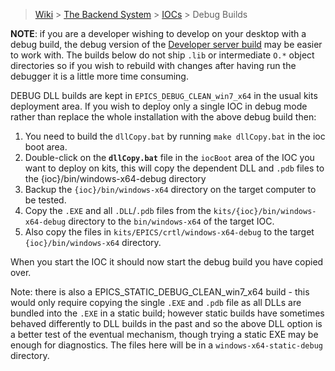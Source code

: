 > [Wiki](Home) > [The Backend System](The-Backend-System) > [IOCs](IOCs) > Debug Builds

**NOTE**: if you are a developer wishing to develop on your desktop with a debug build, the debug version of the [Developer server build](Developer-Server-Build) may be easier to work with. The builds below do not ship `.lib` or intermediate `O.*` object directories so if you wish to rebuild with changes after having run the debugger it is a little more time consuming.

DEBUG DLL builds are kept in `EPICS_DEBUG_CLEAN_win7_x64` in the usual kits deployment area. If you wish to deploy only a single IOC in debug mode rather than replace the whole installation with the above debug build then:
1. You need to build the `dllCopy.bat` by running ```make dllCopy.bat``` in the ioc boot area.
1. Double-click on the **`dllCopy.bat`** file in the `iocBoot` area of the IOC you want to deploy on kits, this will copy the dependent DLL and `.pdb` files to the {ioc}/bin/windows-x64-debug directory
1. Backup the `{ioc}/bin/windows-x64` directory on the target computer to be tested.
1. Copy the `.EXE` and all `.DLL`/`.pdb` files from the `kits/{ioc}/bin/windows-x64-debug` directory to the `bin/windows-x64` of the target IOC.
1. Also copy the files in `kits/EPICS/crtl/windows-x64-debug` to the target `{ioc}/bin/windows-x64` directory.

When you start the IOC it should now start the debug build you have copied over.  

Note: there is also a EPICS_STATIC_DEBUG_CLEAN_win7_x64 build - this would only require copying the single `.EXE` and `.pdb` file as all DLLs are bundled into the `.EXE` in a static build; however static builds have sometimes behaved differently to DLL builds in the past and so the above DLL option is a better test of the eventual mechanism, though trying a static EXE may be enough for diagnostics. The files here will be in a `windows-x64-static-debug` directory.

